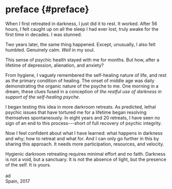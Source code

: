 # preface {#preface}

When I first retreated in darkness, I just did it to rest. It worked. After 56 hours, I felt caught up on all the sleep I had ever lost, truly awake for the first time in decades. I was stunned.

Two years later, the same thing happened. Except, unusually, I also felt humbled. Genuinely calm. _Well_ in my soul. 

This sense of psychic health stayed with me for months. But how, after a lifetime of depression, alienation, and anxiety?

From hygiene, I vaguely remembered the self-healing nature of life, and rest as the primary condition of healing. The onset of middle age was daily demonstrating the organic nature of the psyche to me. One morning in a dream, these clues fused in a conception of _the restful use of darkness in support of the self-healing psyche_. 

I began testing this idea in more darkroom retreats. As predicted, lethal psychic issues that have tortured me for a lifetime began resolving themselves spontaneously. In eight years and 20 retreats, I have seen no sign of an end to this process---short of full recovery of psychic integrity.

Now I feel confident about what I have learned: what happens in darkness and why; how to retreat and what for. And I can only go further in this by sharing this approach. It needs more participation, resources, and velocity. 

Hygienic darkroom retreating requires minimal effort and no faith. Darkness is not a void, but a sanctuary. It is not the absence of light, but the presence of the self. It is yours.  
&nbsp;  
ad  
Spain, 2017




